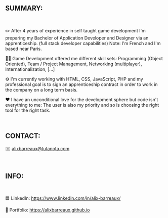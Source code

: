 <h2>SUMMARY:</h2>
<br />

✏️ After 4 years of experience in self taught game development I'm preparing my Bachelor of Application Developer and Designer via an apprenticeship. (full stack developer capabilities) Note: I'm French and I'm based near Paris.

👨‍💻 Game Development offered me different skill sets: Programming (Object Oriented), Team / Project Management, Networking (multiplayer), Internationalization, [...]

⚙️ I'm currently working with HTML, CSS, JavaScript, PHP and my professional goal is to sign an apprenticeship contract in order to work in the company on a long term basis.

❤️ I have an unconditional love for the development sphere but code isn't everything to me: The user is also my priority and so is choosing the right tool for the right task.

<br />

<h2>CONTACT:</h2>

✉️ alixbarreaux@tutanota.com

<br />

<h2>INFO:</h2>
<br />

🟦 LinkedIn: https://www.linkedin.com/in/alix-barreaux/

📰 Portfolio: https://alixbarreaux.github.io
